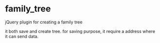 family_tree
===========

jQuery plugin for creating a family tree

it both save and create tree. for saving purpose, it require a address where it can send data.

